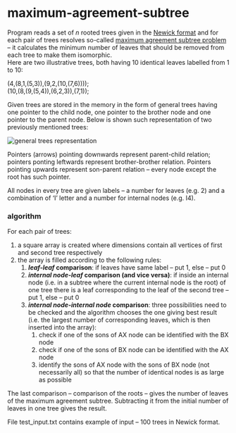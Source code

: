 # maximum-agreement-subtree

Program reads a set of _n_ rooted trees given in the [Newick format](https://evolution.gs.washington.edu/phylip/newicktree.html) and for each pair of trees resolves so-called [maximum agreement subtree problem](https://en.wikipedia.org/wiki/Maximum_agreement_subtree_problem) – it calculates the minimum number of leaves that should be removed from each tree to make them isomorphic.  
Here are two illustrative trees, both having 10 identical leaves labelled from 1 to 10:

(4,(8,1,(5,3)),(9,2,(10,(7,6))));  
(10,(8,(9,(5,4)),(6,2,3)),(7,1));

Given trees are stored in the memory in the form of general trees having one pointer to the child node, one pointer to the brother node and one pointer to the parent node. Below is shown such representation of two previously mentioned trees:  

![general trees representation](http://stos.eti.pg.gda.pl/~goluch/lab/img/GeneralTreeParents.png)  

Pointers (arrows) pointing downwards represent parent-child relation; pointers ponting leftwards represent brother-brother relation. Pointers pointing upwards represent son-parent relation – every node except the root has such pointer.

All nodes in every tree are given labels – a number for leaves (e.g. 2) and a combination of ‘I’ letter and a number for internal nodes (e.g. I4).


### algorithm
For each pair of trees: 
1.	a square array is created where dimensions contain all vertices of first and second tree respectively
2.	the array is filled according to the following rules:
    1.	**_leaf-leaf_ comparison**: if leaves have same label – put 1, else – put 0
    2.	**_internal node-leaf_ comparison (and vice versa)**: if inside an internal node (i.e. in a subtree where the current internal node is the root) of one tree there is a leaf corresponding to the leaf of the second tree – put 1, else – put 0
    3.	**_internal node-internal node_ comparison**: three possibilities need to be checked and the algorithm chooses the one giving best result (i.e. the largest number of corresponding leaves, which is then inserted into the array):
        1.	check if one of the sons of AX node can be identified with the BX node
        2.	check if one of the sons of BX node can be identified with the AX node
        3.	identify the sons of AX node with the sons of BX node (not necessarily all) so that the number of identical nodes is as large as possible  

The last comparison – comparison of the roots – gives the number of leaves of the maximum agreement subtree. Subtracting it from the initial number of leaves in one tree gives the result.

File test_input.txt contains example of input – 100 trees in Newick format.
